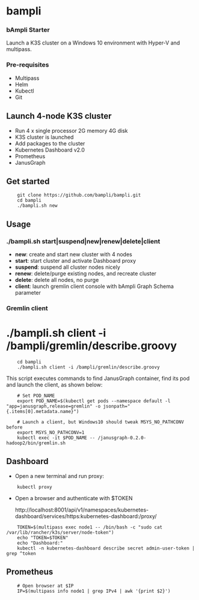 # bampli
### bAmpli Starter 

Launch a K3S cluster on a Windows 10 environment with Hyper-V and multipass.

### Pre-requisites

- Multipass
- Helm
- Kubectl
- Git

## Launch 4-node K3S cluster

- Run 4 x single processor 2G memory 4G disk
- K3S cluster is launched
- Add packages to the cluster
- Kubernetes Dashboard v2.0
- Prometheus
- JanusGraph

## Get started

```console
    git clone https://github.com/bampli/bampli.git
    cd bampli
    ./bampli.sh new
```
## Usage

### ./bampli.sh start|suspend|new|renew|delete|client

- **new**: create and start new cluster with 4 nodes
- **start**: start cluster and activate Dashboard proxy
- **suspend**: suspend all cluster nodes nicely
- **renew**: delete/purge existing nodes, and recreate cluster
- **delete**: delete all nodes, no purge
- **client**: launch gremlin client console with bAmpli Graph Schema parameter

### Gremlin client

# ./bampli.sh client -i /bampli/gremlin/describe.groovy
      
```console
    cd bampli
    ./bampli.sh client -i /bampli/gremlin/describe.groovy
```
This script executes commands to find JanusGraph container, find its pod and launch the client, as shown below:

```console
    # Set POD_NAME
    export POD_NAME=$(kubectl get pods --namespace default -l "app=janusgraph,release=gremlin" -o jsonpath="{.items[0].metadata.name}")

    # Launch a client, but Windows10 should tweak MSYS_NO_PATHCONV before
    export MSYS_NO_PATHCONV=1
    kubectl exec -it $POD_NAME -- /janusgraph-0.2.0-hadoop2/bin/gremlin.sh
```

## Dashboard

- Open a new terminal and run proxy:

```console
    kubectl proxy
```

- Open a browser and authenticate with $TOKEN

    http://localhost:8001/api/v1/namespaces/kubernetes-dashboard/services/https:kubernetes-dashboard:/proxy/

```console  
    TOKEN=$(multipass exec node1 -- /bin/bash -c "sudo cat /var/lib/rancher/k3s/server/node-token")
    echo "TOKEN=$TOKEN"
    echo "Dashboard:"
    kubectl -n kubernetes-dashboard describe secret admin-user-token | grep ^token
```

## Prometheus

```console
    # Open browser at $IP
    IP=$(multipass info node1 | grep IPv4 | awk '{print $2}')
```